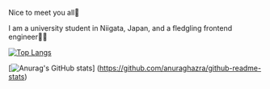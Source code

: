 Nice to meet you all🙌

I am a university student in Niigata, Japan, and a fledgling frontend engineer🙍‍♂️

[![Top Langs](https://github-readme-stats.vercel.app/api/top-langs/?username=kyohei-murata&layout=compact
)](https://github.com/anuraghazra/github-readme-stats)

[![Anurag's GitHub stats](https://github-readme-stats.vercel.app/api?username=kyohei-murata)]
(https://github.com/anuraghazra/github-readme-stats)
